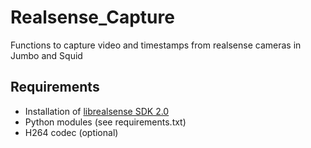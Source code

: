 # Realsense_Capture
Functions to capture video and timestamps from realsense cameras in Jumbo and Squid


## Requirements
* Installation of [librealsense SDK 2.0](https://github.com/IntelRealSense/librealsense)
* Python modules (see requirements.txt)
* H264 codec (optional)

